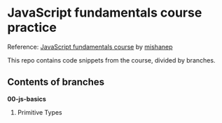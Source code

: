 # JavaScript fundamentals course practice

Reference: [JavaScript fundamentals course](https://www.udemy.com/course/fundamental-javascript/) by [mishanep](https://www.mishanep.com/)

This repo contains code snippets from the course, divided by branches.

## Contents of branches
**00-js-basics**
1. Primitive Types
